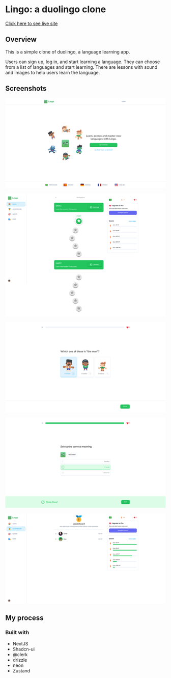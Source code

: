 # Lingo: a duolingo clone

[Click here to see live site](https://lingo-three-ashen.vercel.app/)

## Overview

This is a simple clone of duolingo, a language learning app.

Users can sign up, log in, and start learning a language. They can choose from a list of languages and start learning.
There are lessons with sound and images to help users learn the language.

## Screenshots

![Landing Page](https://github.com/Krymancer/lingo-nextjs/blob/main/.github/screenshots/landing-page.png?raw=true)

![Learn Page](https://github.com/Krymancer/lingo-nextjs/blob/main/.github/screenshots/learn-page.png?raw=true)

![Lesson Page](https://github.com/Krymancer/lingo-nextjs/blob/main/.github/screenshots/lesson-page.png?raw=true)

![Lesson Page Correct](https://github.com/Krymancer/lingo-nextjs/blob/main/.github/screenshots/lesson-correct.png?raw=true)

![Leaderboard Page](https://github.com/Krymancer/lingo-nextjs/blob/main/.github/screenshots/leaderboard-page.png?raw=true)

## My process

### Built with

- NextJS
- Shadcn-ui
- @clerk
- drizzle
- neon
- Zustand
